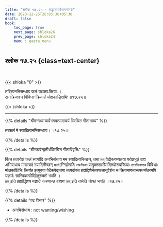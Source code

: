 ```yaml
---
title: "श्लोक १७.२५ - श्रद्धात्रयविभागयोग5"
date: 2023-12-25T20:05:38+05:30
draft: false
book:
    toc_page: true
    next_page: shloka26
    prev_page: shloka24
    menu : geeta_menu
---
```




## श्लोक १७.२५ {class=text-center}

<br/>

{{< shloka  "0"  >}}

तदित्यनभिसन्धाय फलं यज्ञतपःक्रियाः ।  
दानक्रियाश्च विविधाः क्रियन्ते मोक्षकाङ्क्षिभिः ॥१७.२५॥

{{< /shloka >}}

---


{{% details "श्रीमन्मध्वाचार्यभगवत्पादाचर्य विरचित  गीताभाष्य" %}}

तत्फलं मे स्यादित्यनभिसन्धाय। ॥१७.२५॥

{{% /details %}}



{{% details "श्रीराघवेन्द्रतीर्थविरचित गीताविवृतिः" %}}

किंच तत्परोक्षं फलं स्वर्गादि अनभिसंधाय मम
स्यादित्यनिच्छन्‌, तथा `तत्` वेद्यैकगम्यतया परोक्षभूतं ब्रह्म 
अभिसंधाय ममास्पदं स्यादितीच्छन्‌ `यज्ञो`ऽग्निहोत्रदिः 
`तपःक्रिया` प्रागुक्तशारीरादितपोरूपक्रियाः `दानक्रियाश्च` विविधाः
मोक्षकांक्षिभिः क्रियंत इत्युक्या वेदैकवेद्यतया तत्पदोक्त 
ब्रह्मोद्देशेनेतरफलानुद्देशेन च क्रियमाणत्वरूपधर्मांतरमपि 
यज्ञादेः सात्त्विकत्वीदिहेतुरुक्तो भवति ।  
`तत्` इति ब्रह्मोद्धिश्य यज्ञादेः करणाच्छ ब्रह्मणः `तत्` इति 
नामेति चोक्तं भवति ॥१७.२५॥

{{% /details %}}



{{% details "पद विचार" %}}

- अनभिसंधाय : not wanting/wishing

{{% /details %}}
